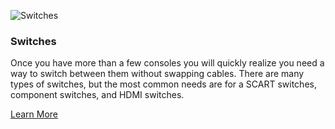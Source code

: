 ![Switches](/images/devices/gscartsw-3.4.jpg)

### Switches

Once you have more than a few consoles you will quickly realize you need a way to switch between them without swapping cables. There are many types of switches, but the most common needs are for a SCART switches, component switches, and HDMI switches.

<a href="/switches" class="button">Learn More</a>